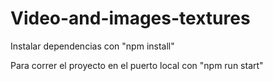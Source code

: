 # Video-and-images-textures
Instalar dependencias con "npm install"

Para correr el proyecto en el puerto local con "npm run start"
